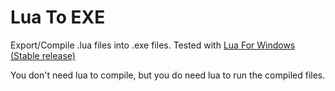 # Lua To EXE
Export/Compile .lua files into .exe files.
Tested with [Lua For Windows (Stable release)](https://github.com/rjpcomputing/luaforwindows/releases)

You don't need lua to compile, but you do need lua to run the compiled files.  
